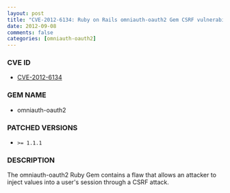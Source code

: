 ```yaml
---
layout: post
title: "CVE-2012-6134: Ruby on Rails omniauth-oauth2 Gem CSRF vulnerability"
date: 2012-09-08
comments: false
categories: [omniauth-oauth2]
---
```


### CVE ID

* [CVE-2012-6134](http://www.osvdb.org/show/osvdb/90264)

### GEM NAME

* omniauth-oauth2

### PATCHED VERSIONS

* `>= 1.1.1`

### DESCRIPTION

The omniauth-oauth2 Ruby Gem contains a flaw that allows an attacker to
inject values into a user's session through a CSRF attack.

